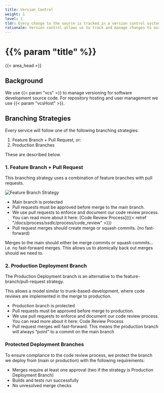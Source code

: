 ```yaml
---
title: Version Control
weight: 1
level: 1
tldr: Every change to the source is tracked in a version control system
rationale: Version control allows us to track and manage changes to our software code.  As a traceability system, it provides a means to understand how our software changes, who changes it, and why it was changed.
---
```

# {{% param "title" %}}
{{< area_head >}}

## Background
We use {{< param "vcs"  >}} to manage versioning for software development source code.  For repository hosting and user management we use {{< param "vcsHost"  >}}.


## Branching Strategies

Every service will follow one of the following branching strategies:

1. Feature Branch + Pull Request, or:
2. Production Branches

These are described below.

### 1. Feature Branch + Pull Request

This branching strategy uses a combination of feature branches with pull requests.

![Feature Branch Strategy](/images/feature-branch-pr-strategy.png)

* Main branch is protected
* Pull requests must be approved before merge to the main branch.
* We use pull requests to enforce and document our code review process.  You can read more about it here: [Code Review Process]({{< relref "/docs/process/ssdlc/process/code_review" >}})
* Pull request merges should create merge or squash commits. (no fast-forward)


Merges to the main should either be merge commits or squash commits... i.e. no fast-forward merges.  This allows us to atomically back out merges should we need to.


### 2. Production Deployment Branch

The Production Deployment branch is an alternative to the feature-branch/pull-request strategy.

This allows a model similar to trunk-based-development, where code reviews are implemented in the merge to production.

* Production branch is protected
* Pull requests must be approved before merge to production.
* We use pull requests to enforce and document our code review process.  You can read more about it here: Code Review Process
* Pull request merges will fast-forward. This means the production branch will always “point” to a commit on the main branch

### Protected Deployment Branches

To ensure compliance to the code review process, we protect the branch we deploy from (main or production) with the following requirements:

* Merges require at least one approval (two if the strategy is Production Deployment Branch)
* Builds and tests run successfully
* No unresolved merge checks


